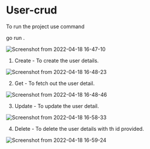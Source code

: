 # User-crud

To run the project use command

go run .

![Screenshot from 2022-04-18 16-47-10](https://user-images.githubusercontent.com/48493235/163802170-e4961257-0146-4d70-bd5e-b5b740675be1.png)


1. Create - To create the user details.

![Screenshot from 2022-04-18 16-48-23](https://user-images.githubusercontent.com/48493235/163802276-4448ae61-22dc-48fb-9482-9badeac376bf.png)


2. Get - To fetch out the user detail.

![Screenshot from 2022-04-18 16-48-46](https://user-images.githubusercontent.com/48493235/163802235-b3df9c89-5b60-40d1-b7e4-1f78b88aa55b.png)

3. Update - To update the user detail.

![Screenshot from 2022-04-18 16-58-33](https://user-images.githubusercontent.com/48493235/163802292-72d260e0-6e01-4a40-a67b-129fb7b194eb.png)


4. Delete - To delete the user details with th id provided.

![Screenshot from 2022-04-18 16-59-24](https://user-images.githubusercontent.com/48493235/163802316-c9e21e9f-3274-4559-9aa5-5499fc9d7f28.png)


